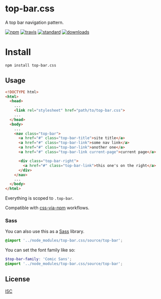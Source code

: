 # top-bar.css

A top bar navigation pattern.

[![npm][1]][2]
[![travis][3]][4]
[![standard][5]][6]
[![downloads][7]][2]

[1]: https://img.shields.io/npm/v/top-bar.css.svg?style=flat-square
[2]: https://www.npmjs.com/package/top-bar.css
[3]: https://img.shields.io/travis/css-pkg/top-bar.css/master.svg?style=flat-square
[4]: https://travis-ci.org/css-pkg/top-bar.css
[5]: https://img.shields.io/badge/code%20style-standard-brightgreen.svg?style=flat-square
[6]: http://standardjs.com/
[7]: https://img.shields.io/npm/dm/top-bar.css.svg?style=flat-square

# Install

```
npm install top-bar.css
```

## Usage

```html
<!DOCTYPE html>
<html>
  <head>
    ...
    <link rel="stylesheet" href="path/to/top-bar.css">
    ...
  </head>
  <body>
    ...
    <nav class="top-bar">
      <a href="#" class="top-bar-title">site title</a>
      <a href="#" class="top-bar-link">some nav link</a>
      <a href="#" class="top-bar-link">another one</a>
      <a href="#" class="top-bar-link current-page">current page</a>

      <div class="top-bar-right">
        <a href="#" class="top-bar-link">this one's on the right</a>
      </div>
    </nav>
    ...
  </body>
</html>
```

Everything is scoped to `.top-bar`.

Compatible with [css-via-npm](https://github.com/sethvincent/css-via-npm) workflows.

### Sass

You can also use this as a [Sass](http://sass-lang.com/) library.

```scss
@import '../node_modules/top-bar.css/source/top-bar';
```

You can set the font family like so:

```scss
$top-bar-family: 'Comic Sans';
@import '../node_modules/top-bar.css/source/top-bar';
```

## License

[ISC](LICENSE.md)
